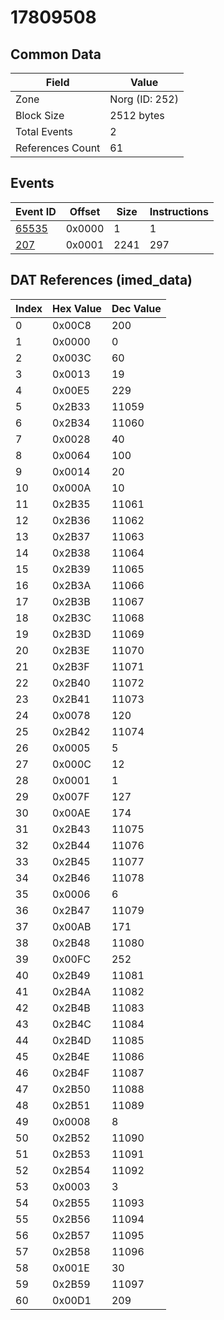 # 17809508

## Common Data

| Field            | Value          |
|------------------|----------------|
| Zone             | Norg (ID: 252) |
| Block Size       | 2512 bytes     |
| Total Events     | 2              |
| References Count | 61             |

## Events

| Event ID            | Offset   |   Size |   Instructions |
|---------------------|----------|--------|----------------|
| [65535](./65535.md) | 0x0000   |      1 |              1 |
| [207](./207.md)     | 0x0001   |   2241 |            297 |

## DAT References (imed_data)

|   Index | Hex Value   |   Dec Value |
|---------|-------------|-------------|
|       0 | 0x00C8      |         200 |
|       1 | 0x0000      |           0 |
|       2 | 0x003C      |          60 |
|       3 | 0x0013      |          19 |
|       4 | 0x00E5      |         229 |
|       5 | 0x2B33      |       11059 |
|       6 | 0x2B34      |       11060 |
|       7 | 0x0028      |          40 |
|       8 | 0x0064      |         100 |
|       9 | 0x0014      |          20 |
|      10 | 0x000A      |          10 |
|      11 | 0x2B35      |       11061 |
|      12 | 0x2B36      |       11062 |
|      13 | 0x2B37      |       11063 |
|      14 | 0x2B38      |       11064 |
|      15 | 0x2B39      |       11065 |
|      16 | 0x2B3A      |       11066 |
|      17 | 0x2B3B      |       11067 |
|      18 | 0x2B3C      |       11068 |
|      19 | 0x2B3D      |       11069 |
|      20 | 0x2B3E      |       11070 |
|      21 | 0x2B3F      |       11071 |
|      22 | 0x2B40      |       11072 |
|      23 | 0x2B41      |       11073 |
|      24 | 0x0078      |         120 |
|      25 | 0x2B42      |       11074 |
|      26 | 0x0005      |           5 |
|      27 | 0x000C      |          12 |
|      28 | 0x0001      |           1 |
|      29 | 0x007F      |         127 |
|      30 | 0x00AE      |         174 |
|      31 | 0x2B43      |       11075 |
|      32 | 0x2B44      |       11076 |
|      33 | 0x2B45      |       11077 |
|      34 | 0x2B46      |       11078 |
|      35 | 0x0006      |           6 |
|      36 | 0x2B47      |       11079 |
|      37 | 0x00AB      |         171 |
|      38 | 0x2B48      |       11080 |
|      39 | 0x00FC      |         252 |
|      40 | 0x2B49      |       11081 |
|      41 | 0x2B4A      |       11082 |
|      42 | 0x2B4B      |       11083 |
|      43 | 0x2B4C      |       11084 |
|      44 | 0x2B4D      |       11085 |
|      45 | 0x2B4E      |       11086 |
|      46 | 0x2B4F      |       11087 |
|      47 | 0x2B50      |       11088 |
|      48 | 0x2B51      |       11089 |
|      49 | 0x0008      |           8 |
|      50 | 0x2B52      |       11090 |
|      51 | 0x2B53      |       11091 |
|      52 | 0x2B54      |       11092 |
|      53 | 0x0003      |           3 |
|      54 | 0x2B55      |       11093 |
|      55 | 0x2B56      |       11094 |
|      56 | 0x2B57      |       11095 |
|      57 | 0x2B58      |       11096 |
|      58 | 0x001E      |          30 |
|      59 | 0x2B59      |       11097 |
|      60 | 0x00D1      |         209 |
